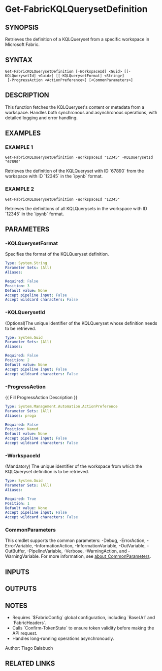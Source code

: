 ﻿---
external help file: FabricTools-help.xml
Module Name: FabricTools
online version: https://learn.microsoft.com/en-us/rest/api/fabric/eventhouse/items/list-eventhouses?tabs=HTTP
schema: 2.0.0
---

# Get-FabricKQLQuerysetDefinition

## SYNOPSIS
Retrieves the definition of a KQLQueryset from a specific workspace in Microsoft Fabric.

## SYNTAX

```
Get-FabricKQLQuerysetDefinition [-WorkspaceId] <Guid> [[-KQLQuerysetId] <Guid>] [[-KQLQuerysetFormat] <String>]
 [-ProgressAction <ActionPreference>] [<CommonParameters>]
```

## DESCRIPTION
This function fetches the KQLQueryset's content or metadata from a workspace.
Handles both synchronous and asynchronous operations, with detailed logging and error handling.

## EXAMPLES

### EXAMPLE 1
```
Get-FabricKQLQuerysetDefinition -WorkspaceId "12345" -KQLQuerysetId "67890"
```

Retrieves the definition of the KQLQueryset with ID \`67890\` from the workspace with ID \`12345\` in the \`ipynb\` format.

### EXAMPLE 2
```
Get-FabricKQLQuerysetDefinition -WorkspaceId "12345"
```

Retrieves the definitions of all KQLQuerysets in the workspace with ID \`12345\` in the \`ipynb\` format.

## PARAMETERS

### -KQLQuerysetFormat
Specifies the format of the KQLQueryset definition.

```yaml
Type: System.String
Parameter Sets: (All)
Aliases:

Required: False
Position: 3
Default value: None
Accept pipeline input: False
Accept wildcard characters: False
```

### -KQLQuerysetId
(Optional)The unique identifier of the KQLQueryset whose definition needs to be retrieved.

```yaml
Type: System.Guid
Parameter Sets: (All)
Aliases:

Required: False
Position: 2
Default value: None
Accept pipeline input: False
Accept wildcard characters: False
```

### -ProgressAction
{{ Fill ProgressAction Description }}

```yaml
Type: System.Management.Automation.ActionPreference
Parameter Sets: (All)
Aliases: proga

Required: False
Position: Named
Default value: None
Accept pipeline input: False
Accept wildcard characters: False
```

### -WorkspaceId
(Mandatory) The unique identifier of the workspace from which the KQLQueryset definition is to be retrieved.

```yaml
Type: System.Guid
Parameter Sets: (All)
Aliases:

Required: True
Position: 1
Default value: None
Accept pipeline input: False
Accept wildcard characters: False
```

### CommonParameters
This cmdlet supports the common parameters: -Debug, -ErrorAction, -ErrorVariable, -InformationAction, -InformationVariable, -OutVariable, -OutBuffer, -PipelineVariable, -Verbose, -WarningAction, and -WarningVariable. For more information, see [about_CommonParameters](http://go.microsoft.com/fwlink/?LinkID=113216).

## INPUTS

## OUTPUTS

## NOTES
- Requires \`$FabricConfig\` global configuration, including \`BaseUrl\` and \`FabricHeaders\`.
- Calls \`Confirm-TokenState\` to ensure token validity before making the API request.
- Handles long-running operations asynchronously.

Author: Tiago Balabuch

## RELATED LINKS
